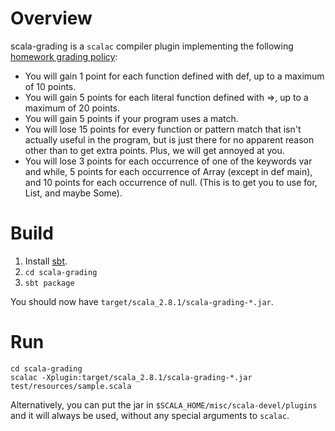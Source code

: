 # Overview #
scala-grading is a `scalac` compiler plugin implementing the following [homework grading policy](http://www.cis.upenn.edu/~matuszek/cis700-2010/Assignments/02-Playfair.html):


- You will gain 1 point for each function defined with def, up to a maximum of 10 points.
- You will gain 5 points for each literal function defined with =>, up to a maximum of 20 points.
- You will gain 5 points if your program uses a match.
- You will lose 15 points for every function or pattern match that isn't actually useful in the program, but is just there for no apparent reason other than to get extra points. Plus, we will get annoyed at you.
- You will lose 3 points for each occurrence of one of the keywords var and while, 5 points for each occurrence of Array (except in def main), and 10 points for each occurrence of null. (This is to get you to use for, List, and maybe Some).

# Build #
1. Install [sbt](http://code.google.com/p/simple-build-tool/wiki/Setup).
2. `cd scala-grading`
3. `sbt package`

You should now have `target/scala_2.8.1/scala-grading-*.jar`.

# Run #
    cd scala-grading
    scalac -Xplugin:target/scala_2.8.1/scala-grading-*.jar test/resources/sample.scala

Alternatively, you can put the jar in `$SCALA_HOME/misc/scala-devel/plugins` and it will always be used, without any special arguments to `scalac`.


